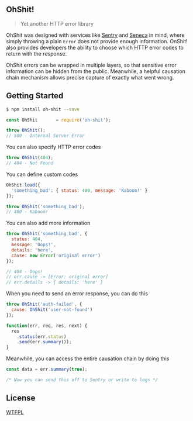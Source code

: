 ## OhShit!

> Yet another HTTP error library

OhShit was designed with services like [Sentry](http://getsentry.com) and
[Seneca](https://github.com/senecajs/seneca) in mind, where simply throwing
a plain `Error` does not provide enough information. OnShit! also provides
developers the ability to choose which HTTP error codes to return with the
response.

OhShit errors can be wrapped in multiple layers, so that sensitive error
information can be hidden from the public. Meanwhile, a helpful causation
chain mechanism allows precise capture of exactly what went wrong.

## Getting Started
```sh
$ npm install oh-shit --save
```
```js
const OhShit       = require('oh-shit');

throw OhShit();
// 500 - Internal Server Error
```

You can also specify HTTP error codes
```js
throw OhShit(404);
// 404 - Not Found
```

You can define custom codes
```js
OhShit.load({
  'something_bad': { status: 400, message: 'Kaboom!' }
});

throw OhShit('something_bad');
// 400 - Kaboom!
```

You can also add more information
```js
throw OhShit('something_bad', {
  status: 404,
  message: 'Oops!',
  details: 'here',
  cause: new Error('original error')
});

// 404 - Oops!
// err.cause -> [Error: original error]
// err.details -> { details: 'here' }
```

When you need to send an error response, you can do this
```js
throw OhShit('auth-failed', {
  cause: OhShit('user-not-found')
});
```
```js
function(err, req, res, next) {
  res
    .status(err.status)
    .send(err.summary());
}
```

Meanwhile, you can access the entire causation chain by doing this
```js
const data = err.summary(true);

/* Now you can send this off to Sentry or write to logs */
```


## License

[WTFPL](http://www.wtfpl.net)
